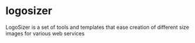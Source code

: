 logosizer
=========

LogoSizer is a set of tools and templates that ease creation of different size images for various web services
